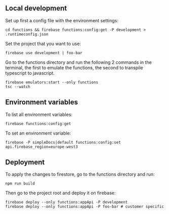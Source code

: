 ## Local development

Set up first a config file with the environment settings:

    cd functions && firebase functions:config:get -P development > .runtimeconfig.json

Set the project that you want to use:

    firebase use development | foo-bar
    
Go to the functions directory and run the following 2 commands in the terminal, the first to emulate the functions, the second to transpile typescript to javascript.

    firebase emulators:start --only functions
    tsc --watch

## Environment variables

To list all environment variables:

    firebase functions:config:get

To set an environment variable:

    firebase -P simpleDocs|default functions:config:set api.firebase_region=europe-west3

## Deployment

To apply the changes to firestore, go to the functions directory and run:

    npm run build

Then go to the project root and deploy it on firebase:

    firebase deploy --only functions:appApi -P development
    firebase deploy --only functions:appApi -P foo-bar # customer specific
